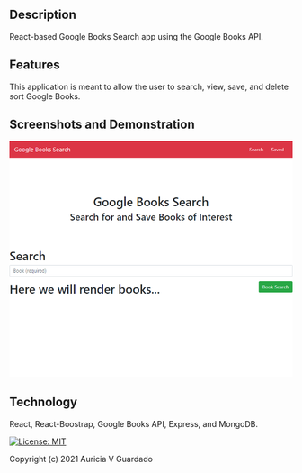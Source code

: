 
## Description
React-based Google Books Search app using the Google Books API. 


## Features
This application is meant to allow the user to search, view, save, and delete sort Google Books. 

## Screenshots and Demonstration

![Books](/client/public/google_books.png)


## Technology
React, React-Boostrap, Google Books API, Express, and  MongoDB.


[![License: MIT](https://img.shields.io/badge/License-MIT-blue.svg)](https://opensource.org/licenses/MIT)

Copyright (c) 2021 Auricia V Guardado